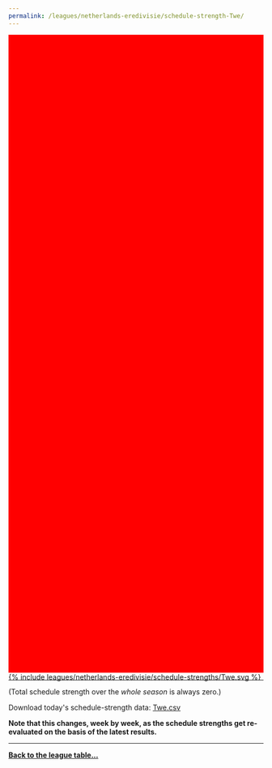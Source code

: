 ```yaml
---
permalink: /leagues/netherlands-eredivisie/schedule-strength-Twe/
---
```


<style>
.svg-wrap {
    background-color:red;
    height:0;
    padding-top:250%; /* 350px/550px */
    position: relative;
}

svg {
    background-color: white;
    height: 100%;
    display:block;
    width: 100%;
    position: absolute;
    top:0;
    left:0;
}
</style>


<div class="svg-wrap">
{% include leagues/netherlands-eredivisie/schedule-strengths/Twe.svg %}
</div>

-----

(Total schedule strength over the *whole season* is always zero.)


Download today's schedule-strength data: [Twe.csv](/assets/leagues/netherlands-eredivisie/2025/schedule-strengths/Twe.csv)

**Note that this changes, week by week, as the schedule strengths get re-evaluated on the
basis of the latest results.**

-----

[**Back to the league table...**](/leagues/netherlands-eredivisie)


